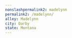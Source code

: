 ```yaml
---
﻿nonslashpermalink2: madelynn
permalink2: /madelynn/
alley: Madelynn
city: Darby
state: Montana
---
```

